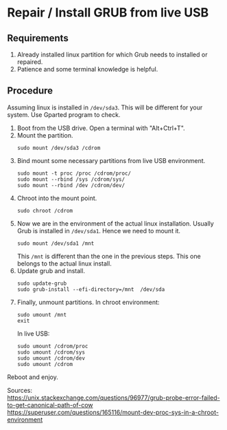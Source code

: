 # Repair / Install GRUB from live USB

## Requirements
1. Already installed linux partition for which Grub needs to installed or repaired.  
2. Patience and some terminal knowledge is helpful.  

## Procedure

Assuming linux is installed in `/dev/sda3`. This will be different for your system. Use Gparted program to check.

1. Boot from the USB drive. Open a terminal with "Alt+Ctrl+T".  
2. Mount the partition.
   ```
   sudo mount /dev/sda3 /cdrom
   ```
3. Bind mount some necessary partitions from live USB environment.
   ```
   sudo mount -t proc /proc /cdrom/proc/
   sudo mount --rbind /sys /cdrom/sys/
   sudo mount --rbind /dev /cdrom/dev/
   ```
4. Chroot into the mount point.  
   ```
   sudo chroot /cdrom
   ```
5. Now we are in the environment of the actual linux installation. Usually Grub is installed in `/dev/sda1`. Hence we need to mount it.  
   ```
   sudo mount /dev/sda1 /mnt
   ```
   This `/mnt` is different than the one in the previous steps. This one belongs to the actual linux install.  
6. Update grub and install.
   ```
   sudo update-grub
   sudo grub-install --efi-directory=/mnt  /dev/sda
   ```
7. Finally, unmount partitions. In chroot environment:  
   ```
   sudo umount /mnt
   exit
   ```
   In live USB:  
   ```
   sudo umount /cdrom/proc
   sudo umount /cdrom/sys
   sudo umount /cdrom/dev
   sudo umount /cdrom
   ```


Reboot and enjoy.  

Sources:  
https://unix.stackexchange.com/questions/96977/grub-probe-error-failed-to-get-canonical-path-of-cow  
https://superuser.com/questions/165116/mount-dev-proc-sys-in-a-chroot-environment  
